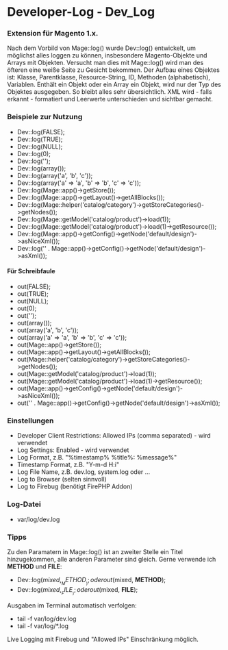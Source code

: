 # Developer-Log - Dev_Log

### Extension für Magento 1.x.

Nach dem Vorbild von Mage::log() wurde Dev::log() entwickelt, um möglichst alles loggen zu können, insbesondere Magento-Objekte und Arrays mit Objekten.
Versucht man dies mit Mage::log() wird man des öfteren eine weiße Seite zu Gesicht bekommen.
Der Aufbau eines Objektes ist: Klasse, Parentklasse, Resource-String, ID, Methoden (alphabetisch), Variablen.
Enthält ein Objekt oder ein Array ein Objekt, wird nur der Typ des Objektes ausgegeben. So bleibt alles sehr übersichtlich.
XML wird - falls erkannt - formatiert und Leerwerte unterschieden und sichtbar gemacht.


### Beispiele zur Nutzung

* Dev::log(FALSE);
* Dev::log(TRUE);
* Dev::log(NULL);
* Dev::log(0);
* Dev::log('');
* Dev::log(array());
* Dev::log(array('a', 'b', 'c'));
* Dev::log(array('a' => 'a', 'b' => 'b', 'c' => 'c'));
* Dev::log(Mage::app()->getStore());
* Dev::log(Mage::app()->getLayout()->getAllBlocks());
* Dev::log(Mage::helper('catalog/category')->getStoreCategories()->getNodes());       
* Dev::log(Mage::getModel('catalog/product')->load(1));
* Dev::log(Mage::getModel('catalog/product')->load(1)->getResource());
* Dev::log(Mage::app()->getConfig()->getNode('default/design')->asNiceXml());
* Dev::log('<?xml version="1.0"?>' . Mage::app()->getConfig()->getNode('default/design')->asXml());

#### Für Schreibfaule

* out(FALSE);
* out(TRUE);
* out(NULL);
* out(0);
* out('');
* out(array());
* out(array('a', 'b', 'c'));
* out(array('a' => 'a', 'b' => 'b', 'c' => 'c'));
* out(Mage::app()->getStore());
* out(Mage::app()->getLayout()->getAllBlocks());
* out(Mage::helper('catalog/category')->getStoreCategories()->getNodes());       
* out(Mage::getModel('catalog/product')->load(1));
* out(Mage::getModel('catalog/product')->load(1)->getResource());
* out(Mage::app()->getConfig()->getNode('default/design')->asNiceXml());
* out('<?xml version="1.0"?>' . Mage::app()->getConfig()->getNode('default/design')->asXml());


### Einstellungen

* Developer Client Restrictions: Allowed IPs (comma separated) - wird verwendet
* Log Settings: Enabled - wird verwendet
* Log Format, z.B. "%timestamp% %title%: %message%"
* Timestamp Format, z.B. "Y-m-d H:i"
* Log File Name, z.B. dev.log, system.log oder ...
* Log to Browser (selten sinnvoll)
* Log to Firebug (benötigt FirePHP Addon)


### Log-Datei

* var/log/dev.log


### Tipps

Zu den Paramatern in Mage::log() ist an zweiter Stelle ein Titel hinzugekommen, alle anderen Parameter sind gleich. Gerne verwende ich __METHOD__ und __FILE__:
* Dev::log($mixed, __METHOD__); oder out($mixed, __METHOD__);
* Dev::log($mixed, __FILE__); oder out($mixed, __FILE__);

Ausgaben im Terminal automatisch verfolgen:
* tail -f var/log/dev.log
* tail -f var/log/*.log

Live Logging mit Firebug und "Allowed IPs" Einschränkung möglich.

